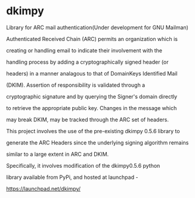 # dkimpy
Library for ARC mail authentication(Under development for GNU Mailman)

Authenticated Received Chain (ARC) permits an organization which is

creating or handling email to indicate their involvement with the

handling process by adding a cryptographically signed header (or

headers) in a manner analagous to that of DomainKeys Identified Mail

(DKIM).  Assertion of responsibility is validated through a

cryptographic signature and by querying the Signer's domain directly

to retrieve the appropriate public key. Changes in the message which

may break DKIM, may be tracked through the ARC set of headers.

This project involves the use of the pre-existing dkimpy 0.5.6 library to 

generate the ARC Headers since the underlying signing algorithm remains 

similar to a large extent in ARC and DKIM. 

Specifically, it involves modification of the dkimpy0.5.6 python 

library available from PyPi, and hosted at launchpad - 

https://launchpad.net/dkimpy/




